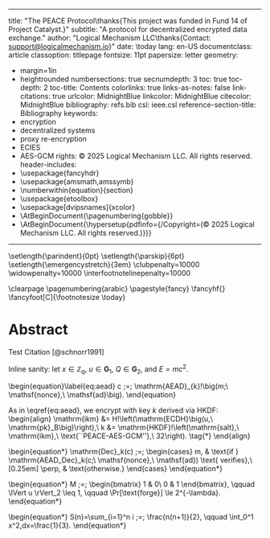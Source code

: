 <!-- 
Copyright (C) 2025 Logical Mechanism LLC
SPDX-License-Identifier: GPL-3.0-only
-->
---
title: "The PEACE Protocol\\thanks{This project was funded in Fund 14 of Project Catalyst.}"
subtitle: "A protocol for decentralized encrypted data exchange."
author: "Logical Mechanism LLC\\thanks{Contact: support@logicalmechanism.io}"
date: \today
lang: en-US
documentclass: article
classoption: titlepage
fontsize: 11pt
papersize: letter
geometry:
  - margin=1in
  - heightrounded
numbersections: true
secnumdepth: 3
toc: true
toc-depth: 2
toc-title: Contents
colorlinks: true
links-as-notes: false
link-citations: true
urlcolor: MidnightBlue
linkcolor: MidnightBlue
citecolor: MidnightBlue
bibliography: refs.bib
csl: ieee.csl
reference-section-title: Bibliography
keywords:
  - encryption
  - decentralized systems
  - proxy re-encryption
  - ECIES
  - AES-GCM
rights: © 2025 Logical Mechanism LLC. All rights reserved.
header-includes:
  - \usepackage{fancyhdr}
  - \usepackage{amsmath,amssymb}
  - \numberwithin{equation}{section}
  - \usepackage{etoolbox}
  - \usepackage[dvipsnames]{xcolor}
  - \AtBeginDocument{\pagenumbering{gobble}}
  - \AtBeginDocument{\hypersetup{pdfinfo={/Copyright=(© 2025 Logical Mechanism LLC. All rights reserved.)}}}
---


\setlength{\parindent}{0pt}
\setlength{\parskip}{6pt}
\setlength{\emergencystretch}{3em}
\clubpenalty=10000
\widowpenalty=10000
\interfootnotelinepenalty=10000

\clearpage
\pagenumbering{arabic}
\pagestyle{fancy}
\fancyhf{}
\fancyfoot[C]{\footnotesize \today}


# Abstract

Test Citation [@schnorr1991]

Inline sanity: let $x\in\mathbb{Z}_q$, $u\in\mathbf{G}_1$, $Q\in\mathbf{G}_2$, and $E=mc^2$.

\begin{equation}\label{eq:aead}
c \;=\; \mathrm{AEAD}_{k}\!\big(m;\ \mathsf{nonce},\ \mathsf{ad}\big).
\end{equation}

As in \eqref{eq:aead}, we encrypt with key $k$ derived via HKDF:
\begin{align}
\mathrm{ikm} &= H\!\left(\mathrm{ECDH}\big(u,\ \mathrm{pk}_B\big)\right),\\
k &= \mathrm{HKDF}\!\left(\mathrm{salt},\ \mathrm{ikm},\ \text{``PEACE-AES-GCM''},\ 32\right). \tag{\*}
\end{align}

\begin{equation*}
\mathrm{Dec}_k(c) \;=\;
\begin{cases}
m, & \text{if } \mathrm{AEAD\_Dec}_k(c;\ \mathsf{nonce},\ \mathsf{ad}) \text{ verifies},\\[0.25em]
\perp, & \text{otherwise.}
\end{cases}
\end{equation*}

\begin{equation*}
M \;=\;
\begin{bmatrix}
1 & 0\\
0 & 1
\end{bmatrix},
\qquad
\lVert u \rVert_2 \leq 1,
\qquad
\Pr[\text{forge}] \le 2^{-\lambda}.
\end{equation*}

\begin{equation*}
S(n)=\sum_{i=1}^n i \;=\; \frac{n(n+1)}{2},
\qquad
\int_0^1 x^2\,dx=\frac{1}{3}.
\end{equation*}
